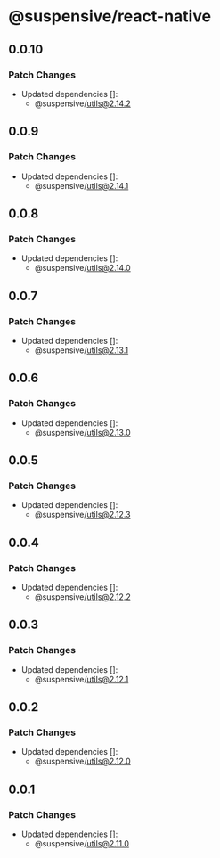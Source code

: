# @suspensive/react-native

## 0.0.10

### Patch Changes

- Updated dependencies []:
  - @suspensive/utils@2.14.2

## 0.0.9

### Patch Changes

- Updated dependencies []:
  - @suspensive/utils@2.14.1

## 0.0.8

### Patch Changes

- Updated dependencies []:
  - @suspensive/utils@2.14.0

## 0.0.7

### Patch Changes

- Updated dependencies []:
  - @suspensive/utils@2.13.1

## 0.0.6

### Patch Changes

- Updated dependencies []:
  - @suspensive/utils@2.13.0

## 0.0.5

### Patch Changes

- Updated dependencies []:
  - @suspensive/utils@2.12.3

## 0.0.4

### Patch Changes

- Updated dependencies []:
  - @suspensive/utils@2.12.2

## 0.0.3

### Patch Changes

- Updated dependencies []:
  - @suspensive/utils@2.12.1

## 0.0.2

### Patch Changes

- Updated dependencies []:
  - @suspensive/utils@2.12.0

## 0.0.1

### Patch Changes

- Updated dependencies []:
  - @suspensive/utils@2.11.0
